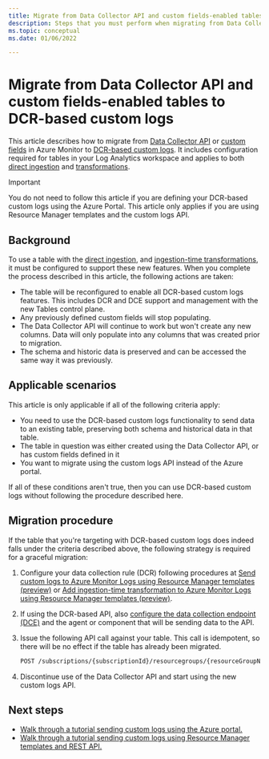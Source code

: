 ```yaml
---
title: Migrate from Data Collector API and custom fields-enabled tables to DCR-based custom logs
description: Steps that you must perform when migrating from Data Collector API and custom fields-enabled tables to DCR-based custom logs.
ms.topic: conceptual
ms.date: 01/06/2022

---
```


# Migrate from Data Collector API and custom fields-enabled tables to DCR-based custom logs
This article describes how to migrate from [Data Collector API](data-collector-api.md) or [custom fields](custom-fields.md) in Azure Monitor to [DCR-based custom logs](data-ingestion-api-overview.md). It includes configuration required for tables in your Log Analytics workspace and applies to both [direct ingestion](data-ingestion-api-overview.md) and [transformations](../essentials/data-collection-transformations.md).

> [!IMPORTANT]
> You do not need to follow this article if you are defining your DCR-based custom logs using the Azure Portal. This article only applies if you are using Resource Manager templates and the custom logs API.

## Background
To use a table with the [direct ingestion](data-ingestion-api-overview.md), and [ingestion-time transformations](ingestion-time-transformations.md), it must be configured to support these new features. When you complete the process described in this article, the following actions are taken:

- The table will be reconfigured to enable all DCR-based custom logs features. This includes DCR and DCE support and management with the new Tables control plane.
- Any previously defined custom fields will stop populating.
- The Data Collector API will continue to work but won't create any new columns. Data will only populate into any columns that was created prior to migration.
- The schema and historic data is preserved and can be accessed the same way it was previously.

## Applicable scenarios
This article is only applicable if all of the following criteria apply:  

- You need to use the DCR-based custom logs functionality to send data to an existing table, preserving both schema and historical data in that table.
- The table in question was either created using the Data Collector API, or has custom fields defined in it  
- You want to migrate using the custom logs API instead of the Azure portal.

If all of these conditions aren't true, then you can use DCR-based custom logs without following the procedure described here.

## Migration procedure
If the table that you're targeting with DCR-based custom logs does indeed falls under the criteria described above, the following strategy is required for a graceful migration:

1. Configure your data collection rule (DCR) following procedures at [Send custom logs to Azure Monitor Logs using Resource Manager templates (preview)](tutorial-data-ingestion-api.md) or [Add ingestion-time transformation to Azure Monitor Logs using Resource Manager templates (preview)](tutorial-workspace-transformations-api.md).

1. If using the DCR-based API, also [configure the data collection endpoint (DCE)](tutorial-data-ingestion-api.md#create-data-collection-endpoint) and the agent or component that will be sending data to the API.

1. Issue the following API call against your table. This call is idempotent, so there will be no effect if the table has already been migrated. 

    ```rest
    POST /subscriptions/{subscriptionId}/resourcegroups/{resourceGroupName}/providers/microsoft.operationalinsights/workspaces/{workspaceName}/tables/{tableName}/migrate?api-version=2021-03-01-privatepreview
    ```

1. Discontinue use of the Data Collector API and start using the new custom logs API.

## Next steps

- [Walk through a tutorial sending custom logs using the Azure portal.](tutorial-data-ingestion-portal.md)
- [Walk through a tutorial sending custom logs using Resource Manager templates and REST API.](tutorial-data-ingestion-api.md)